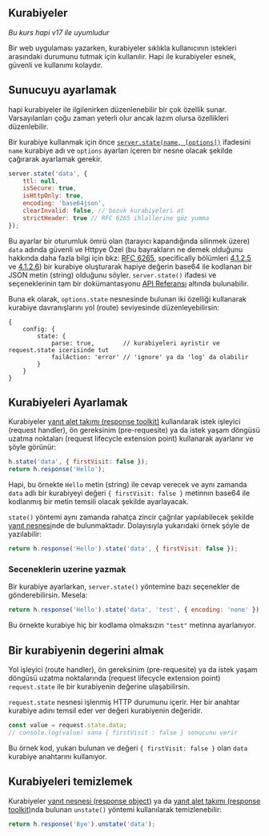 ## Kurabiyeler

_Bu kurs hapi v17 ile uyumludur_

Bir web uygulaması yazarken, kurabiyeler sıklıkla kullanıcının istekleri arasındaki durumunu tutmak için kullanılır. Hapi ile kurabiyeler esnek, güvenli ve kullanımı kolaydır.

## Sunucuyu ayarlamak

hapi kurabiyeler ile ilgilenirken düzenlenebilir bir çok özellik sunar. Varsayılanları çoğu zaman yeterli olur ancak lazım olursa özellikleri düzenlebilir.

Bir kurabiye kullanmak için önce [`server.state(name, [options])`](/api#-serverstatename-options) ifadesini `name` kurabiye adı ve `options` ayarları içeren bir nesne olacak şekilde çağırarak ayarlamak gerekir.

```javascript
server.state('data', {
    ttl: null,
    isSecure: true,
    isHttpOnly: true,
    encoding: 'base64json',
    clearInvalid: false, // bozuk kurabiyeleri at
    strictHeader: true // RFC 6265 ihlallerine göz yumma
});
```

Bu ayarlar bir oturumluk ömrü olan (tarayıcı kapandığında silinmek üzere) `data` adında güvenli ve Httpye Özel (bu bayrakların ne demek olduğunu hakkında daha fazla bilgi için bkz: [RFC 6265](http://tools.ietf.org/html/rfc6265), specifically bölümleri [4.1.2.5](http://tools.ietf.org/html/rfc6265#section-4.1.2.5) ve [4.1.2.6](http://tools.ietf.org/html/rfc6265#section-4.1.2.6)) bir kurabiye oluşturarak hapiye değerin base64 ile kodlanan bir JSON metin (string) olduğunu söyler. `server.state()` ifadesi ve seçeneklerinin tam bir dokümantasyonu [API Referansı](/api#serverstatename-options) altında bulunabilir.

Buna ek olarak, `options.state` nesnesinde bulunan iki özelliği kullanarak kurabiye davranışlarını yol (route) seviyesinde düzenleyebilirsin:

```json5
{
    config: {
        state: {
            parse: true,        // kurabiyeleri ayristir ve request.state icerisinde tut
            failAction: 'error' // 'ignore' ya da 'log' da olabilir
        }
    }
}
```

## Kurabiyeleri Ayarlamak

Kurabiyeler [yanıt alet takımı (response toolkit)](/api#response-toolkit) kullanılarak istek işleyici (request handler), ön gereksinim (pre-requesite) ya da istek yaşam döngüsü uzatma noktaları (request lifecycle extension point) kullanarak ayarlanır ve şöyle görünür:

```javascript
h.state('data', { firstVisit: false });
return h.response('Hello');
```

Hapi, bu örnekte `Hello` metin (string) ile cevap verecek ve aynı zamanda `data` adlı bir kurabiyeyi değeri `{ firstVisit: false }` metinnın base64 ile kodlanmış bir metin temsili olacak şekilde ayarlayacak.

`state()` yöntemi aynı zamanda rahatça zincir çağrılar yapılabilecek şekilde [yanıt nesnesi](/api#response-object)nde de bulunmaktadır. Dolayısıyla yukarıdaki örnek şöyle de yazılabilir:

```javascript
return h.response('Hello').state('data', { firstVisit: false });
```

### Seceneklerin uzerine yazmak


Bir kurabiye ayarlarkan, `server.state()` yöntemine bazı seçenekler de gönderebilirsin. Mesela:

```javascript
return h.response('Hello').state('data', 'test', { encoding: 'none' });
```

Bu örnekte kurabiye hiç bir kodlama olmaksızın `"test"` metinna ayarlanıyor.

## Bir kurabiyenin degerini almak

Yol işleyici (route handler), ön gereksinim (pre-requesite) ya da istek yaşam döngüsü uzatma noktalarında (request lifecycle extension point) `request.state` ile bir kurabiyenin değerine ulaşabilirsin.

`request.state` nesnesi işlenmiş HTTP durumunu içerir. Her bir anahtar kurabiye adını temsil eder ver değeri kurabiyenin değeridir.

```javascript
const value = request.state.data;
// console.log(value) sana { firstVisit : false } sonucunu verir
```

Bu örnek kod, yukarı bulunan ve değeri `{ firstVisit: false }` olan `data` kurabiye anahtarını kullanıyor.

## Kurabiyeleri temizlemek

Kurabiyeler [yanıt nesnesi (response object)](/api#response-object) ya da [yanıt alet takımı (response toolkit)](/api#response-toolkit)nda bulunan `unstate()` yöntemi kullanılarak temizlenebilir:

```javascript
return h.response('Bye').unstate('data');
```
